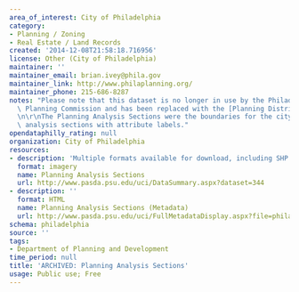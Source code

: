 ```yaml
---
area_of_interest: City of Philadelphia
category:
- Planning / Zoning
- Real Estate / Land Records
created: '2014-12-08T21:58:18.716956'
license: Other (City of Philadelphia)
maintainer: ''
maintainer_email: brian.ivey@phila.gov
maintainer_link: http://www.philaplanning.org/
maintainer_phone: 215-686-8287
notes: "Please note that this dataset is no longer in use by the Philadelphia City\
  \ Planning Commission and has been replaced with the [Planning Districts dataset](https://www.opendataphilly.org/datasets/planning-districts).\r\
  \n\r\nThe Planning Analysis Sections were the boundaries for the city's twelve planning\
  \ analysis sections with attribute labels."
opendataphilly_rating: null
organization: City of Philadelphia
resources:
- description: 'Multiple formats available for download, including SHP. '
  format: imagery
  name: Planning Analysis Sections
  url: http://www.pasda.psu.edu/uci/DataSummary.aspx?dataset=344
- description: ''
  format: HTML
  name: Planning Analysis Sections (Metadata)
  url: http://www.pasda.psu.edu/uci/FullMetadataDisplay.aspx?file=philadelphiaplanninganalysissections2005.xml
schema: philadelphia
source: ''
tags:
- Department of Planning and Development
time_period: null
title: 'ARCHIVED: Planning Analysis Sections'
usage: Public use; Free
---
```

